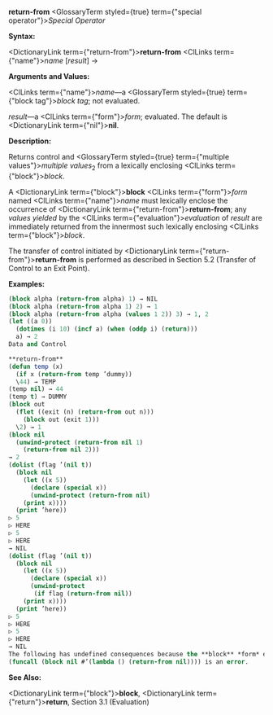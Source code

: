 **return-from** <GlossaryTerm styled={true} term={"special operator"}><i>Special Operator</i></GlossaryTerm> 



**Syntax:** 



<DictionaryLink  term={"return-from"}><b>return-from</b></DictionaryLink> <ClLinks  term={"name"}><i>name</i></ClLinks> [*result*] → 



**Arguments and Values:** 



<ClLinks  term={"name"}><i>name</i></ClLinks>—a <GlossaryTerm styled={true} term={"block tag"}><i>block tag</i></GlossaryTerm>; not evaluated. 



*result*—a <ClLinks  term={"form"}><i>form</i></ClLinks>; evaluated. The default is <DictionaryLink  term={"nil"}><b>nil</b></DictionaryLink>. 



**Description:** 



Returns control and <GlossaryTerm styled={true} term={"multiple values"}><i>multiple values</i></GlossaryTerm><sub>2</sub> from a lexically enclosing <ClLinks  term={"block"}><i>block</i></ClLinks>. 



A <DictionaryLink  term={"block"}><b>block</b></DictionaryLink> <ClLinks  term={"form"}><i>form</i></ClLinks> named <ClLinks  term={"name"}><i>name</i></ClLinks> must lexically enclose the occurrence of <DictionaryLink  term={"return-from"}><b>return-from</b></DictionaryLink>; any *values yielded* by the <ClLinks  term={"evaluation"}><i>evaluation</i></ClLinks> of *result* are immediately returned from the innermost such lexically enclosing <ClLinks  term={"block"}><i>block</i></ClLinks>. 



The transfer of control initiated by <DictionaryLink  term={"return-from"}><b>return-from</b></DictionaryLink> is performed as described in Section 5.2 (Transfer of Control to an Exit Point). 



**Examples:**
```lisp
(block alpha (return-from alpha) 1) → NIL 
(block alpha (return-from alpha 1) 2) → 1 
(block alpha (return-from alpha (values 1 2)) 3) → 1, 2 
(let ((a 0)) 
  (dotimes (i 10) (incf a) (when (oddp i) (return))) 
  a) → 2 
Data and Control 

**return-from** 
(defun temp (x) 
  (if x (return-from temp ’dummy)) 
  \44) → TEMP 
(temp nil) → 44 
(temp t) → DUMMY 
(block out 
  (flet ((exit (n) (return-from out n))) 
    (block out (exit 1))) 
  \2) → 1 
(block nil 
  (unwind-protect (return-from nil 1) 
    (return-from nil 2))) 
→ 2 
(dolist (flag ’(nil t)) 
  (block nil 
    (let ((x 5)) 
      (declare (special x)) 
      (unwind-protect (return-from nil) 
	(print x)))) 
  (print ’here)) 
▷ 5 
▷ HERE 
▷ 5 
▷ HERE 
→ NIL 
(dolist (flag ’(nil t)) 
  (block nil 
    (let ((x 5)) 
      (declare (special x)) 
      (unwind-protect 
	   (if flag (return-from nil)) 
	(print x)))) 
  (print ’here)) 
▷ 5 
▷ HERE 
▷ 5 
▷ HERE 
→ NIL 
The following has undefined consequences because the **block** *form* exits normally before the **return-from** *form* is attempted. 
(funcall (block nil #’(lambda () (return-from nil)))) is an error. 


```
**See Also:** 



<DictionaryLink  term={"block"}><b>block</b></DictionaryLink>, <DictionaryLink  term={"return"}><b>return</b></DictionaryLink>, Section 3.1 (Evaluation) 



